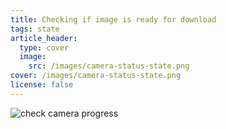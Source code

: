 ```yaml
---
title: Checking if image is ready for download
tags: state
article_header:
  type: cover
  image:
    src: /images/camera-status-state.png
cover: /images/camera-status-state.png
license: false
---
```



![check camera progress](/sc2-public-code-examples/images/check-camera-progress.png)
